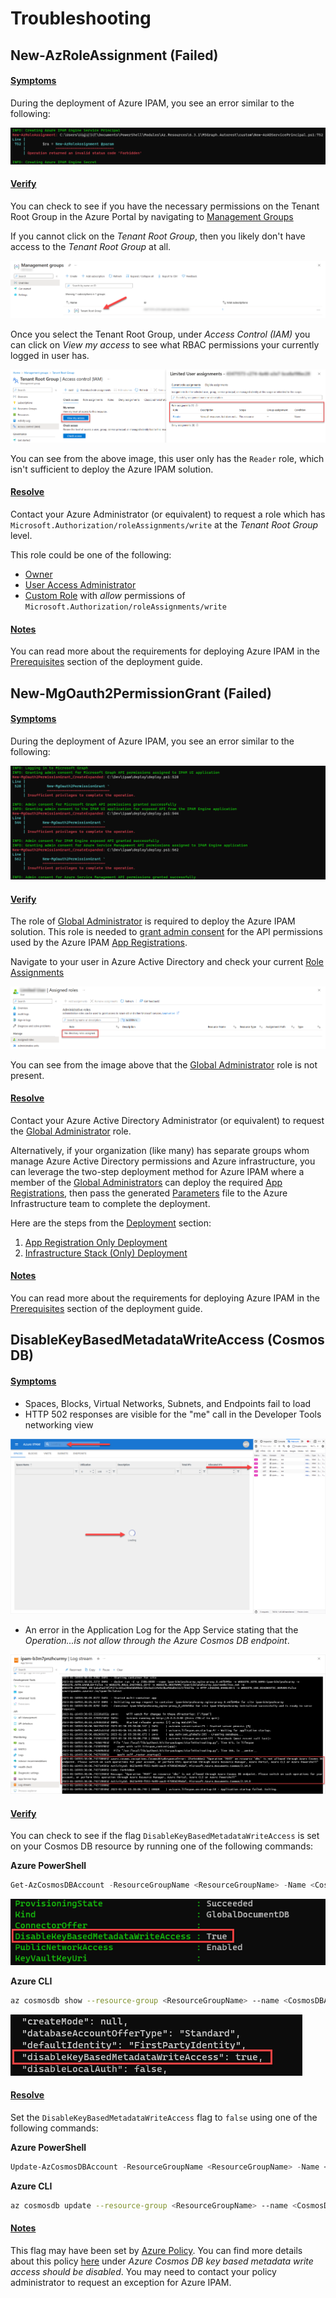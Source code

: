 # Troubleshooting

## New-AzRoleAssignment (Failed)

#### <u>Symptoms</u>

During the deployment of Azure IPAM, you see an error similar to the following:

![New-AzRoleAssignment Failure](./images/new_az_role_assignment_error.png)

#### <u>Verify</u>

You can check to see if you have the necessary permissions on the Tenant Root Group in the Azure Portal by navigating to [Management Groups](https://learn.microsoft.com/en-us/azure/governance/management-groups/overview)

If you cannot click on the *Tenant Root Group*, then you likely don't have access to the *Tenant Root Group* at all.

![Cannot Select Tenant Root Group](./images/cannot_click_tenant_root_group.png)

Once you select the Tenant Root Group, under *Access Control (IAM)* you can click on *View my access* to see what RBAC permissions your currently logged in user has.

![Insufficient Tenant Root Group Permissions](./images/tenant_root_group_permissions.png)

You can see from the above image, this user only has the `Reader` role, which isn't sufficient to deploy the Azure IPAM solution.

#### <u>Resolve</u>

Contact your Azure Administrator (or equivalent) to request a role which has `Microsoft.Authorization/roleAssignments/write` at the *Tenant Root Group* level.

This role could be one of the following:

- [Owner](https://learn.microsoft.com/en-us/azure/role-based-access-control/built-in-roles#owner)
- [User Access Administrator](https://learn.microsoft.com/en-us/azure/role-based-access-control/built-in-roles#user-access-administrator)
- [Custom Role](https://learn.microsoft.com/en-us/azure/role-based-access-control/custom-roles) with *allow* permissions of `Microsoft.Authorization/roleAssignments/write`

#### <u>Notes</u>

You can read more about the requirements for deploying Azure IPAM in the [Prerequisites](/deployment/README?id=prerequisites) section of the deployment guide.

## New-MgOauth2PermissionGrant (Failed)

#### <u>Symptoms</u>

During the deployment of Azure IPAM, you see an error similar to the following:

![New-AzRoleAssignment Failure](./images/new_mg_oauth2_permission_grant_error.png)

#### <u>Verify</u>

The role of [Global Administrator](https://learn.microsoft.com/en-us/azure/active-directory/roles/permissions-reference#global-administrator) is required to deploy the Azure IPAM solution. This role is needed to [grant admin consent](https://learn.microsoft.com/en-us/azure/active-directory/manage-apps/grant-admin-consent?pivots=portal) for the API permissions used by the Azure IPAM [App Registrations](https://learn.microsoft.com/en-us/azure/active-directory/develop/app-objects-and-service-principals#application-registration).

Navigate to your user in Azure Active Directory and check your current [Role Assignments](https://learn.microsoft.com/en-us/azure/active-directory/fundamentals/active-directory-users-assign-role-azure-portal)

![Global Admin Missing](./images/global_admin_role_missing.png)

You can see from the image above that the [Global Administrator](https://learn.microsoft.com/en-us/azure/active-directory/roles/permissions-reference#global-administrator) role is not present.

#### <u>Resolve</u>

Contact your Azure Active Directory Administrator (or equivalent) to request the [Global Administrator](https://learn.microsoft.com/en-us/azure/active-directory/roles/permissions-reference#global-administrator) role.

Alternatively, if your organization (like many) has separate groups whom manage Azure Active Directory permissions and Azure infrastructure, you can leverage the two-step deployment method for Azure IPAM where a member of the [Global Administrators](https://learn.microsoft.com/en-us/azure/active-directory/roles/permissions-reference#global-administrator) can deploy the required [App Registrations](https://learn.microsoft.com/en-us/azure/active-directory/develop/app-objects-and-service-principals#application-registration), then pass the generated [Parameters](https://learn.microsoft.com/en-us/azure/azure-resource-manager/templates/parameter-files) file to the Azure Infrastructure team to complete the deployment.

Here are the steps from the [Deployment](/deployment/README) section:

1. [App Registration Only Deployment](/deployment/README?id=app-registration-only-deployment)
2. [Infrastructure Stack (Only) Deployment](/deployment/README?id=infrastructure-stack-only-deployment)

#### <u>Notes</u>

You can read more about the requirements for deploying Azure IPAM in the [Prerequisites](/deployment/README?id=prerequisites) section of the deployment guide.

## DisableKeyBasedMetadataWriteAccess (Cosmos DB)

#### <u>Symptoms</u>

- Spaces, Blocks, Virtual Networks, Subnets, and Endpoints fail to load
- HTTP 502 responses are visible for the "me" call in the Developer Tools networking view

![Data Fails To Load & HTTP 502 Responses](./images/fail_to_load_me_502.png)

- An error in the Application Log for the App Service stating that the *Operation...is not allow through the Azure Cosmos DB endpoint*.

![Cosmos DB Not Allowed Though Endpoint](./images/cosmos_db_not_allowed.png)

#### <u>Verify</u>

You can check to see if the flag `DisableKeyBasedMetadataWriteAccess` is set on your Cosmos DB resource by running one of the following commands:

**Azure PowerShell**

```powershell
Get-AzCosmosDBAccount -ResourceGroupName <ResourceGroupName> -Name <CosmosDBAccountName>
```

![disableKeyBasedMetadataWriteAccess Azure PowerShell](./images/disableKeyBasedMetadataWriteAccess_powershell.png)

**Azure CLI**
```bash
az cosmosdb show --resource-group <ResourceGroupName> --name <CosmosDBAccountName>
```

![disableKeyBasedMetadataWriteAccess Azure CLI](./images/disableKeyBasedMetadataWriteAccess_cli.png)

#### <u>Resolve</u>

Set the `DisableKeyBasedMetadataWriteAccess` flag to `false` using one of the following commands:

**Azure PowerShell**

```powershell
Update-AzCosmosDBAccount -ResourceGroupName <ResourceGroupName> -Name <CosmosDBAccountName> -DisableKeyBasedMetadataWriteAccess $false
```

**Azure CLI**
```bash
az cosmosdb update --resource-group <ResourceGroupName> --name <CosmosDBAccountName> --disable-key-based-metadata-write-access false
```

#### <u>Notes</u>

This flag may have been set by [Azure Policy](https://learn.microsoft.com/en-us/azure/governance/policy/overview). You can find more details about this policy [here](https://learn.microsoft.com/en-us/azure/cosmos-db/policy-reference#azure-cosmos-db) under *Azure Cosmos DB key based metadata write access should be disabled*. You may need to contact your policy administrator to request an exception for Azure IPAM.
